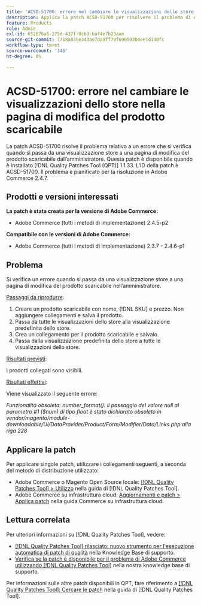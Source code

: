 ```yaml
---
title: 'ACSD-51700: errore nel cambiare le visualizzazioni dello store nella pagina di modifica del prodotto scaricabile'
description: Applica la patch ACSD-51700 per risolvere il problema di Adobe Commerce in cui si verifica un errore quando si passa da una visualizzazione store a una pagina di modifica del prodotto scaricabile nell’amministratore.
feature: Products
role: Admin
exl-id: 652876a5-275d-437f-9cb3-baf4e7b23aae
source-git-commit: 7718a835e343ae7da9ff79f690503b4ee1d140fc
workflow-type: tm+mt
source-wordcount: '346'
ht-degree: 0%

---
```


# ACSD-51700: errore nel cambiare le visualizzazioni dello store nella pagina di modifica del prodotto scaricabile

La patch ACSD-51700 risolve il problema relativo a un errore che si verifica quando si passa da una visualizzazione store a una pagina di modifica del prodotto scaricabile dall’amministratore. Questa patch è disponibile quando è installato [!DNL Quality Patches Tool (QPT)] 1.1.33. L’ID della patch è ACSD-51700. Il problema è pianificato per la risoluzione in Adobe Commerce 2.4.7.

## Prodotti e versioni interessati

**La patch è stata creata per la versione di Adobe Commerce:**

* Adobe Commerce (tutti i metodi di implementazione) 2.4.5-p2

**Compatibile con le versioni di Adobe Commerce:**

* Adobe Commerce (tutti i metodi di implementazione) 2.3.7 - 2.4.6-p1

## Problema

Si verifica un errore quando si passa da una visualizzazione store a una pagina di modifica del prodotto scaricabile nell’amministratore.

<u>Passaggi da riprodurre</u>:

1. Creare un prodotto scaricabile con nome, [!DNL SKU] e prezzo. Non aggiungere collegamenti e salva il prodotto.
1. Passa da tutte le visualizzazioni dello store alla visualizzazione predefinita dello store.
1. Crea un collegamento per il prodotto scaricabile e salvalo.
1. Passa dalla visualizzazione predefinita dello store a tutte le visualizzazioni dello store.

<u>Risultati previsti</u>:

I prodotti collegati sono visibili.

<u>Risultati effettivi</u>:

Viene visualizzato il seguente errore:

*Funzionalità obsoleta: number_format(): il passaggio del valore null al parametro #1 ($num) di tipo float è stato dichiarato obsoleto in vendor/magento/module-downloadable/Ui/DataProvider/Product/Form/Modifier/Data/Links.php alla riga 228*

## Applicare la patch

Per applicare singole patch, utilizzare i collegamenti seguenti, a seconda del metodo di distribuzione utilizzato:

* Adobe Commerce o Magento Open Source locale: [[!DNL Quality Patches Tool] > Utilizzo](https://experienceleague.adobe.com/docs/commerce-operations/tools/quality-patches-tool/usage.html?lang=it) nella guida di [!DNL Quality Patches Tool].
* Adobe Commerce su infrastruttura cloud: [Aggiornamenti e patch > Applica patch](https://experienceleague.adobe.com/docs/commerce-cloud-service/user-guide/develop/upgrade/apply-patches.html?lang=it) nella guida Commerce su infrastruttura cloud.

## Lettura correlata

Per ulteriori informazioni su [!DNL Quality Patches Tool], vedere:

* [[!DNL Quality Patches Tool] rilasciato: nuovo strumento per l&#39;esecuzione automatica di patch di qualità](/help/announcements/adobe-commerce-announcements/magento-quality-patches-released-new-tool-to-self-serve-quality-patches.md) nella Knowledge Base di supporto.
* [Verifica se la patch è disponibile per il problema di Adobe Commerce utilizzando  [!DNL Quality Patches Tool]](/help/support-tools/patches-available-in-qpt-tool/check-patch-for-magento-issue-with-magento-quality-patches.md) nella nostra knowledge base di supporto.

Per informazioni sulle altre patch disponibili in QPT, fare riferimento a [[!DNL Quality Patches Tool]: Cercare le patch](https://experienceleague.adobe.com/tools/commerce-quality-patches/index.html?lang=it) nella guida di [!DNL Quality Patches Tool].
